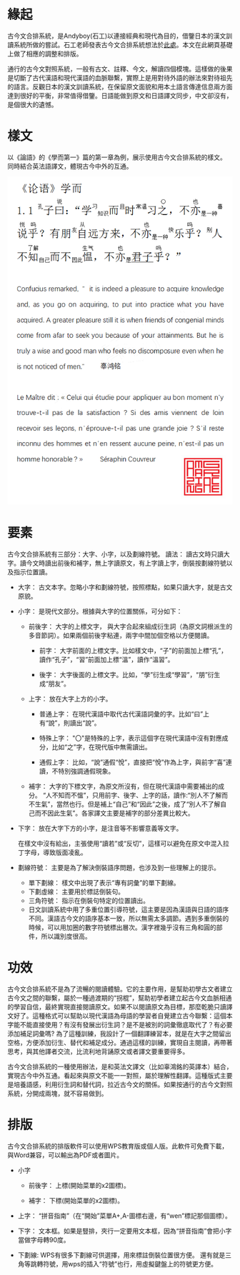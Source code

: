 # 緣起

古今文合排系統，是Andyboy(石工)以連接經典和現代為目的，借鑒日本的漢文訓讀系統所做的嘗試。石工老師發表古今文合排系統想法於[此處](http://aswetalk.net/bbs/forum.php?mod=viewthread&tid=76369)。本文在此網頁基礎上做了相應的調整和排版。

通行的古今文對照系統，一般有古文、註釋、今文，解讀四個模塊。這樣做的後果是切斷了古代漢語和現代漢語的血脈聯繫，實際上是用對待外語的辦法來對待祖先的語言。反觀日本的漢文訓讀系統，在保留原文面貌和用本土語言傳達信息兩方面達到很好的平衡，非常值得借鑒。日語能做到原文和日語譯文同步，中文卻沒有，是個很大的遺憾。


# 樣文

以《論語》的《學而第一》篇的第一章為例，展示使用古今文合排系統的樣文。 同時結合英法語譯文，體現古今中外的互通。

![論語1.1](Example1.png)


# 要素

古今文合排系統有三部分：大字、小字，以及劃線符號。 讀法： 讀古文時只讀大字。讀今文時讀出前後和補字，無上字讀原文，有上字讀上字，倒裝按劃線符號以及指示位置讀。

- 大字： 古文本字。忽略小字和劃線符號，按照標點，如果只讀大字，就是古文原貌。

- 小字： 是現代文部分。根據與大字的位置關係，可分如下：

	- 前後字： 大字的上標文字， 與大字合起來組成衍生詞（為原文詞根派生的多音節詞）。如果兩個前後字粘連，兩字中間加個空格以方便閱讀。

		- 前字： 大字前面的上標文字。比如樣文中，“子”的前面加上標“孔”，讀作“孔子”，“習”前面加上標“溫”，讀作“溫習”。

		- 後字： 大字後面的上標文字。比如，“學”衍生成“學習”，“朋”衍生成“朋友”。

	- 上字： 放在大字上方的小字。

		- 普通上字： 在現代漢語中取代古代漢語詞彙的字。比如“曰”上有“說”，則讀出“說”。
		
		- 特殊上字： "〇"是特殊的上字，表示這個字在現代漢語中沒有對應成分，比如“之”字，在現代版中無需讀出。
		
		- 通假上字： 比如，“說”通假“悅”，直接把“悅”作為上字，與前字“喜”連讀，不特別強調通假現象。

	- 補字： 大字的下標文字，為原文所沒有，但在現代漢語中需要補出的成分。
	“人不知而不慍”，只用前字、後字、上字的話，讀作:“別人不了解而不生氣”，當然也行。但是補上“自己”和“因此”之後，成了“別人不了解自己而不因此生氣”。各家譯文主要是補字的部分差異比較大。

- 下字： 放在大字下方的小字，是注音等不影響意義等文字。

	在樣文中沒有給出，主張使用“讀若”或“反切”，這樣可以避免在原文中混入拉丁字母，導致版面凌亂。

- 劃線符號： 主要是為了解決倒裝語序問題，也涉及到一些理解上的提示。

	- 單下劃線： 樣文中出現了表示“專有詞彙”的單下劃線。
	- 下劃虛線： 主要用於標誌倒裝句。
	- 三角符號： 指示在倒裝句特定的位置讀出。
	- 日文訓讀系統中用了多重位置引導符號，這主要是因為漢語與日語的語序不同。漢語古今文的語序基本一致，所以無需太多調節。遇到多重倒裝的時候，可以用加圈的數字符號標出層次。漢字裡幾乎沒有三角和圓的部件，所以識別度很高。


# 功效

古今文合排系統不是為了流暢的閱讀體驗。它的主要作用，是幫助初學古文者建立古今文之間的聯繫，屬於一種過渡期的“拐棍”，幫助初學者建立起古今文血脈相通的學習自信，最終實現直接閱讀原文。如果不以閱讀原文為目標，那麼乾脆只讀譯文好了。這種格式可以幫助以現代漢語為母語的學習者自覺建立古今聯繫：這個本字能不能直接使用？有沒有發展出衍生詞？是不是被別的詞彙徹底取代了？有必要添加補足詞彙嗎? 為了這種訓練，我設計了一個翻譯練習本，就是在大字之間留出空格，方便添加衍生、替代和補足成分。通過這樣的訓練，實現自主閱讀，再帶著思考，與其他譯者交流，比流利地背誦原文或者譯文要重要得多。

古今文合排系統的一種使用辦法，是和英法文譯文（比如辜鴻銘的英譯本）結合，實現古今中外互通。看起來與原文不能一一對照，屬於理解性翻譯。這種版式主要是培養語感，利用衍生詞和替代詞，拉近古今文的關係。如果按通行的古今文對照系統，分開成兩塊，就不容易做到。


# 排版

古今文合排系統的排版軟件可以使用WPS教育版或個人版。此軟件可免費下載，與Word兼容，可以輸出為PDF或者圖片。

- 小字
	- 前後字： 上標(開始菜單的x2圖標)。

	- 補字： 下標(開始菜單的x2圖標)。

- 上字： “拼音指南”（在“開始”菜單A+,A-圖標右邊，有“wen”標記那個圖標）。

- 下字： 文本框。如果是豎排，夾行一定要用文本框，因為“拼音指南”會把小字當做字母轉90度。

- 下劃線: WPS有很多下劃線可供選擇，用來標註倒裝位置很方便。 還有就是三角等跳轉符號，用wps的插入“符號”也行，用虛擬鍵盤上的符號更方便。
